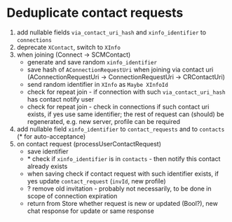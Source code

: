 # Deduplicate contact requests

1. add nullable fields `via_contact_uri_hash` and `xinfo_identifier` to `connections`
2. deprecate `XContact`, switch to `XInfo`
3. when joining (Connect -> SCMContact)
    - generate and save random `xinfo_identifier`
    - save hash of `AConnectionRequestUri` when joining via contact uri
      (AConnectionRequestUri -> ConnectionRequestUri -> CRContactUri)
    - send random identifier in `XInfo` as `Maybe XInfoId`
    - check for repeat join - if connection with such `via_contact_uri_hash` has contact notify user
    - check for repeat join - check in connections if such contact uri exists, if yes use same identifier; the rest of request can (should) be regenerated, e.g. new server, profile
      can be required
4. add nullable field `xinfo_identifier` to `contact_requests` and to `contacts` (* for auto-acceptance)
5. on contact request (processUserContactRequest)
    - save identifier
    - \* check if `xinfo_identifier` is in `contacts` - then notify this contact already exists
    - when saving check if contact request with such identifier exists, if yes update `contact_request`
      (`invId`, new profile)
    - ? remove old invitation - probably not necessarily, to be done in scope of connection expiration
    - return from Store whether request is new or updated (Bool?), new chat response for update or same response
